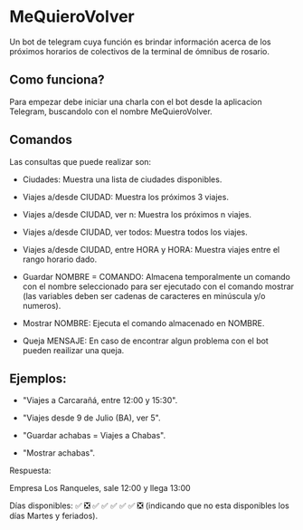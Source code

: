 # MeQuieroVolver
Un bot de telegram cuya función es brindar información acerca de los próximos horarios de colectivos de la terminal de ómnibus de rosario.

## Como funciona?
Para empezar debe iniciar una charla con el bot desde la aplicacion Telegram, buscandolo con el nombre MeQuieroVolver.

## Comandos
Las consultas que puede realizar son:

 * Ciudades: Muestra una lista de ciudades disponibles.

 * Viajes a/desde CIUDAD: Muestra los próximos 3 viajes.

 * Viajes a/desde CIUDAD, ver n: Muestra los próximos n viajes.

 * Viajes a/desde CIUDAD, ver todos: Muestra todos los viajes.

 * Viajes a/desde CIUDAD, entre HORA y HORA: Muestra viajes entre el rango horario dado.

 * Guardar NOMBRE = COMANDO: Almacena temporalmente un comando con el nombre seleccionado para ser ejecutado con el comando mostrar (las variables deben ser cadenas de caracteres en minúscula y/o numeros).

 * Mostrar NOMBRE: Ejecuta el comando almacenado en NOMBRE.

 * Queja MENSAJE: En caso de encontrar algun problema con el bot pueden reailizar una queja.

## Ejemplos:
 * "Viajes a Carcarañá, entre 12:00 y 15:30".

 * "Viajes desde 9 de Julio (BA), ver 5".

 * "Guardar achabas = Viajes a Chabas".

 * "Mostrar achabas".

Respuesta:

Empresa Los Ranqueles, sale 12:00 y llega 13:00

Días disponibles: :white_check_mark: :negative_squared_cross_mark: :white_check_mark: :white_check_mark: :white_check_mark: :white_check_mark: :white_check_mark: :negative_squared_cross_mark:
(indicando que no esta disponibles los días Martes y feriados). 

